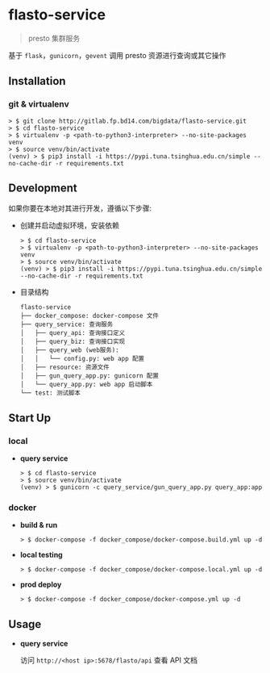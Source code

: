 # flasto-service

> presto 集群服务

基于 `flask`，`gunicorn`，`gevent` 调用 presto 资源进行查询或其它操作

## Installation

### git & virtualenv

```shell
> $ git clone http://gitlab.fp.bd14.com/bigdata/flasto-service.git
> $ cd flasto-service
> $ virtualenv -p <path-to-python3-interpreter> --no-site-packages venv
> $ source venv/bin/activate
(venv) > $ pip3 install -i https://pypi.tuna.tsinghua.edu.cn/simple --no-cache-dir -r requirements.txt
```

## Development

如果你要在本地对其进行开发，遵循以下步骤:

* 创建并启动虚拟环境，安装依赖
    ```shell
    > $ cd flasto-service
    > $ virtualenv -p <path-to-python3-interpreter> --no-site-packages venv
    > $ source venv/bin/activate
    (venv) > $ pip3 install -i https://pypi.tuna.tsinghua.edu.cn/simple --no-cache-dir -r requirements.txt
    ```
    
* 目录结构
    ```
    flasto-service
    ├── docker_compose: docker-compose 文件
    ├── query_service: 查询服务
    │   ├── query_api: 查询接口定义
    │   ├── query_biz: 查询接口实现
    │   ├── query_web (web服务):
    │   │   └── config.py: web app 配置
    │   ├── resource: 资源文件
    │   ├── gun_query_app.py: gunicorn 配置
    │   └── query_app.py: web app 启动脚本
    └── test: 测试脚本
    ```

## Start Up

### local

* __query service__

    ```shell
    > $ cd flasto-service
    > $ source venv/bin/activate
    (venv) > $ gunicorn -c query_service/gun_query_app.py query_app:app
    ```

### docker

* __build & run__
    ```shell
    > $ docker-compose -f docker_compose/docker-compose.build.yml up -d
    ```

* __local testing__
    ```shell
    > $ docker-compose -f docker_compose/docker-compose.local.yml up -d
    ```

* __prod deploy__
    ```shell
    > $ docker-compose -f docker_compose/docker-compose.yml up -d
    ```

## Usage

* __query service__

    访问 `http://<host ip>:5678/flasto/api` 查看 API 文档
